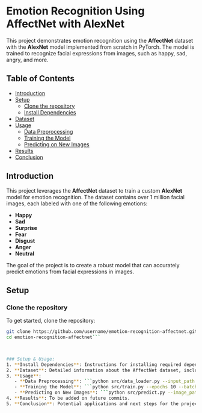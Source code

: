 # Emotion Recognition Using AffectNet with AlexNet

This project demonstrates emotion recognition using the **AffectNet** dataset with the **AlexNet** model implemented from scratch in PyTorch. The model is trained to recognize facial expressions from images, such as happy, sad, angry, and more.

## Table of Contents

- [Introduction](#introduction)
- [Setup](#setup)
  - [Clone the repository](#clone-the-repository)
  - [Install Dependencies](#install-dependencies)
- [Dataset](#dataset)
- [Usage](#usage)
  - [Data Preprocessing](#data-preprocessing)
  - [Training the Model](#training-the-model)
  - [Predicting on New Images](#predicting-on-new-images)
- [Results](#results)
- [Conclusion](#conclusion)

## Introduction

This project leverages the **AffectNet** dataset to train a custom **AlexNet** model for emotion recognition. The dataset contains over 1 million facial images, each labeled with one of the following emotions:

- **Happy**
- **Sad**
- **Surprise**
- **Fear**
- **Disgust**
- **Anger**
- **Neutral**

The goal of the project is to create a robust model that can accurately predict emotions from facial expressions in images.

## Setup

### Clone the repository

To get started, clone the repository:

```bash
git clone https://github.com/username/emotion-recognition-affectnet.git
cd emotion-recognition-affectnet```
  


### Setup & Usage:
1. **Install Dependencies**: Instructions for installing required dependencies using ```pip install -r requirements.txt```
2. **Dataset**: Detailed information about the AffectNet dataset, including emotion categories.
3. **Usage**:
   - **Data Preprocessing**: ```python src/data_loader.py --input_path ./data/raw --output_path ./data/processed```
   - **Training the Model**: ```python src/train.py --epochs 10 --batch_size 32 --learning_rate 0.01```
   - **Predicting on New Images**: ```python src/predict.py --image_path ./path/to/your/image.jpg```
4. **Results**: To be added on future commits.
5. **Conclusion**: Potential applications and next steps for the project will be developed incrementally...


















